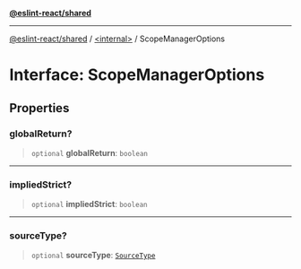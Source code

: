 [**@eslint-react/shared**](../../README.md)

***

[@eslint-react/shared](../../README.md) / [\<internal\>](../README.md) / ScopeManagerOptions

# Interface: ScopeManagerOptions

## Properties

### globalReturn?

> `optional` **globalReturn**: `boolean`

***

### impliedStrict?

> `optional` **impliedStrict**: `boolean`

***

### sourceType?

> `optional` **sourceType**: [`SourceType`](../type-aliases/SourceType-1.md)
